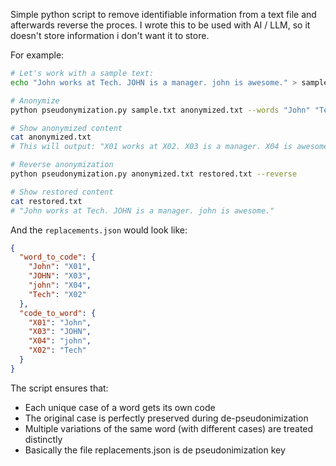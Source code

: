 Simple python script to remove identifiable information from a text file and afterwards reverse the proces.
I wrote this to be used with AI / LLM, so it doesn't store information i don't want it to store.

For example:

```bash
# Let's work with a sample text:
echo "John works at Tech. JOHN is a manager. john is awesome." > sample.txt

# Anonymize
python pseudonymization.py sample.txt anonymized.txt --words "John" "Tech"

# Show anonymized content
cat anonymized.txt
# This will output: "X01 works at X02. X03 is a manager. X04 is awesome."

# Reverse anonymization
python pseudonymization.py anonymized.txt restored.txt --reverse

# Show restored content
cat restored.txt
# "John works at Tech. JOHN is a manager. john is awesome."
```

And the `replacements.json` would look like:
```json
{
  "word_to_code": {
    "John": "X01",
    "JOHN": "X03",
    "john": "X04",
    "Tech": "X02"
  },
  "code_to_word": {
    "X01": "John",
    "X03": "JOHN", 
    "X04": "john",
    "X02": "Tech"
  }
}
```

The script ensures that:
- Each unique case of a word gets its own code
- The original case is perfectly preserved during de-pseudonimization
- Multiple variations of the same word (with different cases) are treated distinctly
- Basically the file replacements.json is de pseudonimization key
